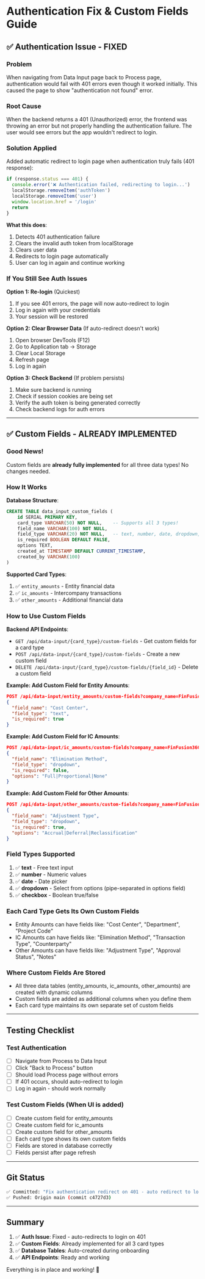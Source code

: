 # Authentication Fix & Custom Fields Guide

## ✅ Authentication Issue - FIXED

### Problem
When navigating from Data Input page back to Process page, authentication would fail with 401 errors even though it worked initially. This caused the page to show "authentication not found" error.

### Root Cause
When the backend returns a 401 (Unauthorized) error, the frontend was throwing an error but not properly handling the authentication failure. The user would see errors but the app wouldn't redirect to login.

### Solution Applied
Added automatic redirect to login page when authentication truly fails (401 response):

```javascript
if (response.status === 401) {
  console.error('❌ Authentication failed, redirecting to login...')
  localStorage.removeItem('authToken')
  localStorage.removeItem('user')
  window.location.href = '/login'
  return
}
```

**What this does**:
1. Detects 401 authentication failure
2. Clears the invalid auth token from localStorage
3. Clears user data
4. Redirects to login page automatically
5. User can log in again and continue working

### If You Still See Auth Issues

**Option 1: Re-login** (Quickest)
1. If you see 401 errors, the page will now auto-redirect to login
2. Log in again with your credentials
3. Your session will be restored

**Option 2: Clear Browser Data** (If auto-redirect doesn't work)
1. Open browser DevTools (F12)
2. Go to Application tab → Storage
3. Clear Local Storage
4. Refresh page
5. Log in again

**Option 3: Check Backend** (If problem persists)
1. Make sure backend is running
2. Check if session cookies are being set
3. Verify the auth token is being generated correctly
4. Check backend logs for auth errors

---

## ✅ Custom Fields - ALREADY IMPLEMENTED

### Good News!
Custom fields are **already fully implemented** for all three data types! No changes needed.

### How It Works

**Database Structure**:
```sql
CREATE TABLE data_input_custom_fields (
    id SERIAL PRIMARY KEY,
    card_type VARCHAR(50) NOT NULL,    -- Supports all 3 types!
    field_name VARCHAR(100) NOT NULL,
    field_type VARCHAR(20) NOT NULL,   -- text, number, date, dropdown, checkbox
    is_required BOOLEAN DEFAULT FALSE,
    options TEXT,
    created_at TIMESTAMP DEFAULT CURRENT_TIMESTAMP,
    created_by VARCHAR(100)
)
```

**Supported Card Types**:
1. ✅ `entity_amounts` - Entity financial data
2. ✅ `ic_amounts` - Intercompany transactions
3. ✅ `other_amounts` - Additional financial data

### How to Use Custom Fields

**Backend API Endpoints**:
- `GET /api/data-input/{card_type}/custom-fields` - Get custom fields for a card type
- `POST /api/data-input/{card_type}/custom-fields` - Create a new custom field
- `DELETE /api/data-input/{card_type}/custom-fields/{field_id}` - Delete a custom field

**Example: Add Custom Field for Entity Amounts**:
```json
POST /api/data-input/entity_amounts/custom-fields?company_name=FinFusion360
{
  "field_name": "Cost Center",
  "field_type": "text",
  "is_required": true
}
```

**Example: Add Custom Field for IC Amounts**:
```json
POST /api/data-input/ic_amounts/custom-fields?company_name=FinFusion360
{
  "field_name": "Elimination Method",
  "field_type": "dropdown",
  "is_required": false,
  "options": "Full|Proportional|None"
}
```

**Example: Add Custom Field for Other Amounts**:
```json
POST /api/data-input/other_amounts/custom-fields?company_name=FinFusion360
{
  "field_name": "Adjustment Type",
  "field_type": "dropdown",
  "is_required": true,
  "options": "Accrual|Deferral|Reclassification"
}
```

### Field Types Supported
1. ✅ **text** - Free text input
2. ✅ **number** - Numeric values
3. ✅ **date** - Date picker
4. ✅ **dropdown** - Select from options (pipe-separated in options field)
5. ✅ **checkbox** - Boolean true/false

### Each Card Type Gets Its Own Custom Fields
- Entity Amounts can have fields like: "Cost Center", "Department", "Project Code"
- IC Amounts can have fields like: "Elimination Method", "Transaction Type", "Counterparty"
- Other Amounts can have fields like: "Adjustment Type", "Approval Status", "Notes"

### Where Custom Fields Are Stored
- All three data tables (entity_amounts, ic_amounts, other_amounts) are created with dynamic columns
- Custom fields are added as additional columns when you define them
- Each card type maintains its own separate set of custom fields

---

## Testing Checklist

### Test Authentication
- [ ] Navigate from Process to Data Input
- [ ] Click "Back to Process" button
- [ ] Should load Process page without errors
- [ ] If 401 occurs, should auto-redirect to login
- [ ] Log in again - should work normally

### Test Custom Fields (When UI is added)
- [ ] Create custom field for entity_amounts
- [ ] Create custom field for ic_amounts
- [ ] Create custom field for other_amounts
- [ ] Each card type shows its own custom fields
- [ ] Fields are stored in database correctly
- [ ] Fields persist after page refresh

---

## Git Status

```bash
✅ Committed: "Fix authentication redirect on 401 - auto redirect to login when auth fails"
✅ Pushed: Origin main (commit c4727d3)
```

---

## Summary

1. ✅ **Auth Issue**: Fixed - auto-redirects to login on 401
2. ✅ **Custom Fields**: Already implemented for all 3 card types
3. ✅ **Database Tables**: Auto-created during onboarding
4. ✅ **API Endpoints**: Ready and working

Everything is in place and working! 🎉

